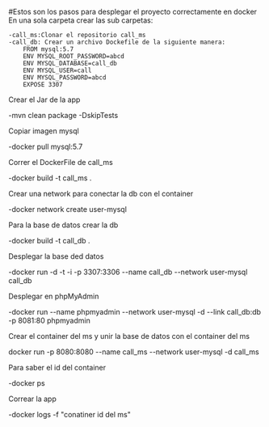 #Estos son los pasos para desplegar el proyecto correctamente en docker
En una sola carpeta crear las sub carpetas:

	-call_ms:Clonar el repositorio call_ms
	-call_db: Crear un archivo Dockefile de la siguiente manera:
		FROM mysql:5.7
   		ENV MYSQL_ROOT_PASSWORD=abcd
		ENV MYSQL_DATABASE=call_db
		ENV MYSQL_USER=call
		ENV MYSQL_PASSWORD=abcd
		EXPOSE 3307
		
Crear el Jar de la app

-mvn clean package  -DskipTests

Copiar imagen mysql

-docker pull mysql:5.7

Correr el DockerFile de call_ms

-docker build -t call_ms .

Crear una network para conectar la db con el container

-docker network create user-mysql

Para la base de datos
crear la db

-docker build -t call_db .

Desplegar la base ded datos

-docker run  -d  -t  -i  -p 3307:3306  --name call_db   --network user-mysql  call_db

Desplegar en phpMyAdmin

-docker run  --name phpmyadmin  --network user-mysql  -d  --link call_db:db  -p 8081:80 phpmyadmin

Crear el container del ms y unir la base de datos con el container del ms

docker run -p 8080:8080  --name call_ms --network user-mysql  -d call_ms

Para saber el id del container

-docker ps

Correar la app

-docker logs  -f "conatiner id del ms"
